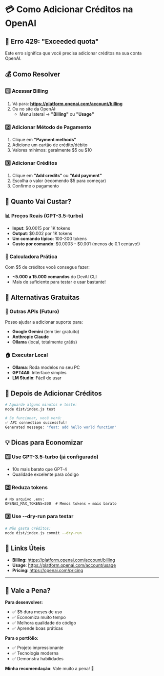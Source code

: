 # 💳 Como Adicionar Créditos na OpenAI

## 🚨 Erro 429: "Exceeded quota"
Este erro significa que você precisa adicionar créditos na sua conta OpenAI.

## 💰 Como Resolver

### 1️⃣ Acessar Billing
1. Vá para: **https://platform.openai.com/account/billing**
2. Ou no site da OpenAI:
   - Menu lateral → **"Billing"** ou **"Usage"**

### 2️⃣ Adicionar Método de Pagamento
1. Clique em **"Payment methods"**
2. Adicione um cartão de crédito/débito
3. Valores mínimos: geralmente $5 ou $10

### 3️⃣ Adicionar Créditos
1. Clique em **"Add credits"** ou **"Add payment"**
2. Escolha o valor (recomendo $5 para começar)
3. Confirme o pagamento

## 💸 Quanto Vai Custar?

### 📊 Preços Reais (GPT-3.5-turbo)
- **Input**: $0.0015 por 1K tokens
- **Output**: $0.002 por 1K tokens
- **Um comando típico**: 100-300 tokens
- **Custo por comando**: $0.0003 - $0.001 (menos de 0.1 centavo!)

### 🧮 Calculadora Prática
Com $5 de créditos você consegue fazer:
- **~5.000 a 15.000 comandos** do DevAI CLI
- Mais de suficiente para testar e usar bastante!

## 🎯 Alternativas Gratuitas

### 🔄 Outras APIs (Futuro)
Posso ajudar a adicionar suporte para:
- **Google Gemini** (tem tier gratuito)
- **Anthropic Claude** 
- **Ollama** (local, totalmente grátis)

### 🏠 Executar Local
- **Ollama**: Roda modelos no seu PC
- **GPT4All**: Interface simples
- **LM Studio**: Fácil de usar

## 🚀 Depois de Adicionar Créditos

```bash
# Aguarde alguns minutos e teste:
node dist/index.js test

# Se funcionar, você verá:
✅ API connection successful!
Generated message: "feat: add hello world function"
```

## 💡 Dicas para Economizar

### 1️⃣ Use GPT-3.5-turbo (já configurado)
- 10x mais barato que GPT-4
- Qualidade excelente para código

### 2️⃣ Reduza tokens
```env
# No arquivo .env:
OPENAI_MAX_TOKENS=200  # Menos tokens = mais barato
```

### 3️⃣ Use --dry-run para testar
```bash
# Não gasta créditos:
node dist/index.js commit --dry-run
```

## 🎯 Links Úteis
- **Billing**: https://platform.openai.com/account/billing
- **Usage**: https://platform.openai.com/account/usage
- **Pricing**: https://openai.com/pricing

---

## 🤔 Vale a Pena?

**Para desenvolver:**
- ✅ $5 dura meses de uso
- ✅ Economiza muito tempo
- ✅ Melhora qualidade do código
- ✅ Aprende boas práticas

**Para o portfólio:**
- ✅ Projeto impressionante
- ✅ Tecnologia moderna
- ✅ Demonstra habilidades

**Minha recomendação**: Vale muito a pena! 🚀